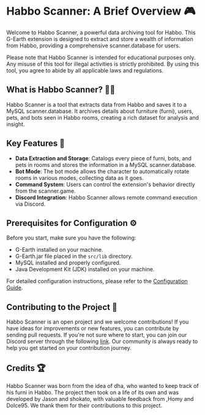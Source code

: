 # Habbo Scanner: A Brief Overview 🎮

Welcome to Habbo Scanner, a powerful data archiving tool for Habbo. This G-Earth extension is designed to extract and store a wealth of information from Habbo, providing a comprehensive scanner.database for users. 

Please note that Habbo Scanner is intended for educational purposes only. Any misuse of this tool for illegal activities is strictly prohibited. By using this tool, you agree to abide by all applicable laws and regulations.

## What is Habbo Scanner? 🕵️‍♂️

Habbo Scanner is a tool that extracts data from Habbo and saves it to a MySQL scanner.database. It archives details about furniture (furni), users, pets, and bots seen in Habbo rooms, creating a rich dataset for analysis and insight.

## Key Features 🚀

- **Data Extraction and Storage**: Catalogs every piece of furni, bots, and pets in rooms and stores the information in a MySQL scanner.database.
- **Bot Mode**: The bot mode allows the character to automatically rotate rooms in various modes, collecting data as it goes.
- **Command System**: Users can control the extension's behavior directly from the scanner.game.
- **Discord Integration**: Habbo Scanner allows remote command execution via Discord.

## Prerequisites for Configuration ⚙️

Before you start, make sure you have the following:

- G-Earth installed on your machine.
- G-Earth.jar file placed in the `src/lib` directory.
- MySQL installed and properly configured.
- Java Development Kit (JDK) installed on your machine.

For detailed configuration instructions, please refer to the [Configuration Guide](CONFIGURATION_GUIDE.md).

## Contributing to the Project 🤝

Habbo Scanner is an open project and we welcome contributions! If you have ideas for improvements or new features, you can contribute by sending pull requests. If you're not sure where to start, you can join our Discord server through the following [link](https://discord.gg/dpEPGKvD6f). Our community is always ready to help you get started on your contribution journey.

## Credits 🏆

Habbo Scanner was born from the idea of dha, who wanted to keep track of his furni in Habbo. The project then took on a life of its own and was developed by Jason and shokato, with valuable feedback from ,Homy and Dolce95. We thank them for their contributions to this project.
